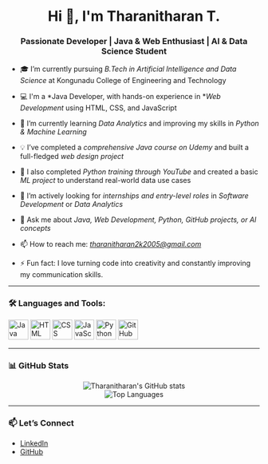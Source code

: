 <h1 align="center">Hi 👋, I'm Tharanitharan T.</h1>
<h3 align="center">Passionate Developer | Java & Web Enthusiast | AI & Data Science Student</h3>

- 🎓 I’m currently pursuing *B.Tech in Artificial Intelligence and Data Science* at Kongunadu College of Engineering and Technology

- 💻 I'm a *Java Developer, with hands-on experience in **Web Development* using HTML, CSS, and JavaScript

- 🌱 I’m currently learning *Data Analytics* and improving my skills in *Python & Machine Learning*

- 💡 I’ve completed a *comprehensive Java course on Udemy* and built a full-fledged *web design project*

- 🧠 I also completed *Python training through YouTube* and created a basic *ML project* to understand real-world data use cases

- 👀 I’m actively looking for *internships and entry-level roles* in *Software Development* or *Data Analytics*

- 💬 Ask me about *Java, Web Development, Python, GitHub projects, or AI concepts*

- 📫 How to reach me: *tharanitharan2k2005@gmail.com*

- ⚡ Fun fact: I love turning code into creativity and constantly improving my communication skills.

---

### 🛠️ Languages and Tools:

<p align="left">
  <img src="https://cdn.jsdelivr.net/gh/devicons/devicon/icons/java/java-original.svg" width="40" height="40" alt="Java"/>
  <img src="https://cdn.jsdelivr.net/gh/devicons/devicon/icons/html5/html5-original.svg" width="40" height="40" alt="HTML"/>
  <img src="https://cdn.jsdelivr.net/gh/devicons/devicon/icons/css3/css3-original.svg" width="40" height="40" alt="CSS"/>
  <img src="https://cdn.jsdelivr.net/gh/devicons/devicon/icons/javascript/javascript-original.svg" width="40" height="40" alt="JavaScript"/>
  <img src="https://cdn.jsdelivr.net/gh/devicons/devicon/icons/python/python-original.svg" width="40" height="40" alt="Python"/>
  <img src="https://cdn.jsdelivr.net/gh/devicons/devicon/icons/github/github-original.svg" width="40" height="40" alt="GitHub"/>
</p>

---

### 📊 GitHub Stats

<p align="center">
  <img src="https://github-readme-stats.vercel.app/api?username=TharanitharanT&show_icons=true&theme=radical" alt="Tharanitharan's GitHub stats" />
  <br />
  <img src="https://github-readme-stats.vercel.app/api/top-langs/?username=TharanitharanT&layout=compact&theme=radical" alt="Top Languages" />
</p>

---

### 📫 Let’s Connect

- [LinkedIn](tharanitharan2005)
- [GitHub](tharanitharan2005)
